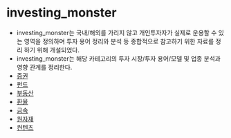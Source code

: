 # investing_monster
- investing_monster는 국내/해외를 가리지 않고 개인투자자가 실제로 운용할 수 있는 영역을 정의하며 투자 용어 정리와 분석 등 종합적으로 참고하기 위한 자료를 정리 하기 위해 개설되었다.
- investing_monster는 해당 카테고리의 투자 시장/투자 용어/모델 및 업종 분석과 영향 관계를 정리한다.
- [증권](/stock)
- [펀드](/fund)
- [부동산](/real_estate)
- [환율](/exchage_rate)
- [금속](/metal)
- [원자재](/raw_materials)
- [컨텐츠](/contents) 
